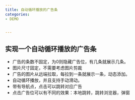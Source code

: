 ```yaml
---
title: 自动循环播放的广告条
categories: 
- DEMO


---
```



## 实现一个自动循环播放的广告条

- 广告的条数不固定，为0则隐藏广告位，有几条就展示几条。
- 图片尺寸固定，不需要考虑图片剪裁
- 广告的图片从远端拉取，每拉到一条就展示一条，动态添加。
- 自动循环播放，并且支持手动滑动。
- 带有导航点，点击可以跳转对应广告
- 点击广告位可以有不同的效果：本地跳转，跳转浏览器，弹窗

